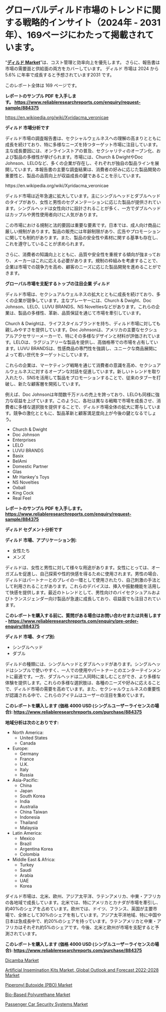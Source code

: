 <p><h1>グローバルディルド市場のトレンドに関する戦略的インサイト（2024年 - 2031年）、169ページにわたって掲載されています。</h1></p><p>&ldquo;<strong><a href="https://www.reliableresearchreports.com/dildo-r884375">ディルド Market</a></strong>&rdquo;は、コスト管理と効率向上を優先します。 さらに、報告書は市場の需要面と供給面の両方をカバーしています。 ディルド 市場は 2024 から 5.6% に年率で成長すると予想されています2031 です。</p>
<p>このレポート全体は 169 ページです。</p>
<p><strong>レポートのサンプル PDF を入手します。&nbsp;<a href="https://www.reliableresearchreports.com/enquiry/request-sample/884375">https://www.reliableresearchreports.com/enquiry/request-sample/884375</a></strong></p>
<p><a href="https://en.wikipedia.org/wiki/Xyridacma_veronicae">https://en.wikipedia.org/wiki/Xyridacma_veronicae</a></p>
<p><strong>ディルド 市場分析です</strong></p>
<p><p>ディルド市場の調査報告書は、セクシャルウェルネスへの理解の高まりとともに成長を続けており、特に多様なニーズを持つターゲット市場に注目しています。主な成長要因には、オンラインストアの普及、セクシャリティのオープン化、および製品の多様性が挙げられます。市場には、Church & DwightやDoc Johnson、LELOなど、多くの企業が存在し、それぞれが独自の製品ラインを展開しています。本報告書の主要な調査結果は、消費者の好みに応じた製品開発の重要性と、製品の品質向上が収益成長の鍵であることを示しています。</p></p>
<p>https://en.wikipedia.org/wiki/Xyridacma_veronicae</p>
<p><p>ディルド市場は近年急速に拡大しています。主にシングルヘッドとダブルヘッドのタイプがあり、女性と男性のセグメンテーションに応じた製品が提供されています。シングルヘッドは女性向けに設計されることが多く、一方でダブルヘッドはカップルや男性使用者向けに人気があります。</p><p>この市場における規制と法的要因は重要な要素です。日本では、成人向け商品に厳しい規制があります。製品の販売には年齢制限があり、広告やプロモーションに関しても制約があります。また、製品の安全性や素材に関する基準も存在し、これを遵守していることが求められます。</p><p>さらに、消費者の知識向上とともに、品質や安全性を重視する傾向が強まっており、メーカーはこれに応える必要があります。規制の枠組みを考慮することで、企業は市場での競争力を高め、顧客のニーズに応じた製品開発を進めることができます。</p></p>
<p><strong>グローバル市場を支配するトップの注目企業 ディルド</strong></p>
<p><p>ディルド市場は、セクシュアルウェルネスの拡大とともに成長を続けており、多くの企業が競争しています。主なプレーヤーには、Church & Dwight、Doc Johnson、LELO、LUVU BRANDS、NS Noveltiesなどがあります。これらの企業は、製品の多様性、革新、品質保証を通じて市場を牽引しています。</p><p>Church & Dwightは、ライフスタイルブランドを持ち、ディルド市場に対しても親しみやすさを提供しています。Doc Johnsonは、アメリカの主要なセクシュアルアクセサリーメーカーで、特にその多様なデザインと材料が評価されています。LELOは、ラグジュアリーな製品を提供し、高価格帯での市場を占有しています。LUVU BRANDSは、性感商品の専門性を強調し、ユニークな商品展開によって若い世代をターゲットにしています。</p><p>これらの企業は、マーケティング戦略を通じて消費者の意識を高め、セクシュアルウェルネスに対するオープンな対話を促進しています。新しいトレンドを取り入れたり、SNSを活用して製品をプロモーションすることで、従来のタブーを打破し、新たな顧客層を開拓しています。</p><p>例えば、Doc Johnsonは年間数千万ドルの売上を誇っており、LELOも同様に強力な収益を上げています。このように、各社は異なる戦略で市場を成長させ、消費者に多様な選択肢を提供することで、ディルド市場全体の拡大に寄与しています。競争の激化とともに、製品革新と顧客満足度向上が今後の鍵となるでしょう。</p></p>
<p><ul><li>Church & Dwight</li><li>Doc Johnson</li><li>Enterprises</li><li>LELO</li><li>LUVU BRANDS</li><li>Basix</li><li>BelAmi</li><li>Domestic Partner</li><li>Glas</li><li>Mr Hankey's Toys</li><li>NS Novelties</li><li>Oxball</li><li>King Cock</li><li>Real Feel</li></ul></p>
<p><strong>レポートのサンプル PDF を入手します。 <a href="https://www.reliableresearchreports.com/enquiry/request-sample/884375">https://www.reliableresearchreports.com/enquiry/request-sample/884375</a></strong></p>
<p><strong>ディルド セグメント分析です</strong></p>
<p><strong>ディルド 市場、アプリケーション別:</strong></p>
<p><ul><li>女性たち</li><li>メンズ</li></ul></p>
<p><p>ディルドは、女性と男性に対して様々な用途があります。女性にとっては、オーガズムを促進し、自己探索や性的快感を得るために使用されます。男性の場合、ディルドはパートナーとのプレイの一環として使用されたり、自己刺激の手法として利用されることがあります。これらのデバイスは、挿入や振動機能を活用して快感を提供します。最近のトレンドとして、男性向けのバイセクシュアルおよびトランスジェンダー向け製品が急速に成長しており、収益面でも注目されています。</p></p>
<p><strong>このレポートを購入する前に、質問がある場合はお問い合わせまたは共有します - <a href="https://www.reliableresearchreports.com/enquiry/pre-order-enquiry/884375">https://www.reliableresearchreports.com/enquiry/pre-order-enquiry/884375</a></strong></p>
<p><strong>ディルド 市場、タイプ別:</strong></p>
<p><ul><li>シングルヘッド</li><li>ダブル</li></ul></p>
<p><p>ディルドの種類には、シングルヘッドとダブルヘッドがあります。シングルヘッドはシンプルで使いやすく、一人での使用やパートナーとのエンターテインメントに最適です。一方、ダブルヘッドは二人同時に楽しむことができ、より多様な体験を提供します。これらの多様な選択肢は、各種のニーズや好みに応えることで、ディルド市場の需要を高めています。また、セクシャルウェルネスの重要性が認識される中で、これらのアイテムはユーザーの注目を集めています。</p></p>
<p><strong>このレポートを購入します (価格 4000 USD (シングルユーザーライセンスの場合): <a href="https://www.reliableresearchreports.com/purchase/884375">https://www.reliableresearchreports.com/purchase/884375</a></strong></p>
<p><strong>地域分析は次のとおりです:</strong></p>
<p><ul>
    <li>
        North America:
        <ul>
            <li>United States</li>
            <li>Canada</li>
        </ul>
    </li>
    <li>
        Europe:
        <ul>
            <li>Germany</li>
            <li>France</li>
            <li>U.K.</li>
            <li>Italy</li>
            <li>Russia</li>
        </ul>
    </li>
    <li>
        Asia-Pacific:
        <ul>
            <li>China</li>
            <li>Japan</li>
            <li>South Korea</li>
            <li>India</li>
            <li>Australia</li>
            <li>China Taiwan</li>
            <li>Indonesia</li>
            <li>Thailand</li>
            <li>Malaysia</li>
        </ul>
    </li>
    <li>
        Latin America:
        <ul>
            <li>Mexico</li>
            <li>Brazil</li>
            <li>Argentina Korea</li>
            <li>Colombia</li>
        </ul>
    </li>
    <li>
        Middle East & Africa:
        <ul>
            <li>Turkey</li>
            <li>Saudi</li>
            <li>Arabia</li>
            <li>UAE</li>
            <li>Korea</li>
        </ul>
    </li>
    </ul></p>
<p><p>ダイルド市場は、北米、欧州、アジア太平洋、ラテンアメリカ、中東・アフリカの各地域で成長しています。北米では、特にアメリカとカナダが市場を牽引し、約40%のシェアを占めています。欧州では、ドイツ、フランス、英国が主要市場で、全体として30%のシェアを有しています。アジア太平洋地域、特に中国や日本は急成長中で、約20%のシェアを持っています。ラテンアメリカと中東・アフリカはそれぞれ約5%のシェアです。今後、北米と欧州が市場を支配すると予測されています。</p></p>
<p><strong>このレポートを購入します (価格 4000 USD (シングルユーザーライセンスの場合): <a href="https://www.reliableresearchreports.com/purchase/884375">https://www.reliableresearchreports.com/purchase/884375</a></strong></p>
<p><p><a href="https://www.linkedin.com/pulse/dicamba-market2024-2031-industry-insights-investment-4mase?trackingId=rxjdqQNEQI%2BJWM68wOohXQ%3D%3D">Dicamba Market</a></p><p><a href="https://github.com/NorbertYates/Market-Research-Report-List-6/blob/main/artificial-insemination-kits-market-global-outlook-and-forecast-2022-2028-market.md">Artificial Insemination Kits Market, Global Outlook and Forecast 2022-2028 Market</a></p><p><a href="https://issuu.com/reportprime-2/docs/piperonyl-butoxide-pbo-market-size-_f09da1a20d4dcb">Piperonyl Butoxide (PBO) Market</a></p><p><a href="https://issuu.com/reportprime-2/docs/bio-based-polyurethane-market-size-_126f5e106494cf">Bio-Based Polyurethane Market</a></p><p><a href="https://medium.com/@anggimontokjleb_6541/an-in-depth-analysis-of-the-global-passenger-car-security-systems-market-scope-and-its-rapid-4797d92c186c">Passenger Car Security Systems Market</a></p></p>